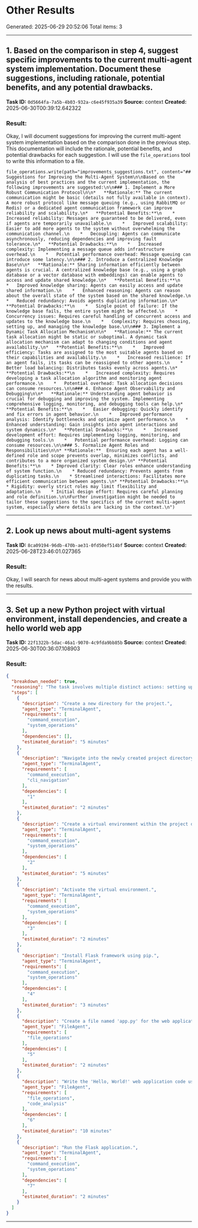 # Other Results

Generated: 2025-06-29 20:52:06
Total items: 3

---

## 1. Based on the comparison in step 4, suggest specific improvements to the current multi-agent system implementation. Document these suggestions, including rationale, potential benefits, and any potential drawbacks.

**Task ID:** `0d5664fa-7a5b-4b03-932a-c6e45f935a39`
**Source:** context
**Created:** 2025-06-30T00:39:12.642322

### Result:

Okay, I will document suggestions for improving the current multi-agent system implementation based on the comparison done in the previous step. This documentation will include the rationale, potential benefits, and potential drawbacks for each suggestion. I will use the `file_operations` tool to write this information to a file.

```tool_code
file_operations.write(path="improvements_suggestions.txt", content="## Suggestions for Improving the Multi-Agent System\n\nBased on the analysis of best practices and the current implementation, the following improvements are suggested:\n\n### 1. Implement a More Robust Communication Protocol\n\n*   **Rationale:** The current communication might be basic (details not fully available in context). A more robust protocol like message queuing (e.g., using RabbitMQ or Redis) or a dedicated agent communication framework can improve reliability and scalability.\n*   **Potential Benefits:**\n    *   Increased reliability: Messages are guaranteed to be delivered, even if agents are temporarily unavailable.\n    *   Improved scalability: Easier to add more agents to the system without overwhelming the communication channel.\n    *   Decoupling: Agents can communicate asynchronously, reducing dependencies and improving fault tolerance.\n*   **Potential Drawbacks:**\n    *   Increased complexity: Implementing a message queue adds infrastructure overhead.\n    *   Potential performance overhead: Message queuing can introduce some latency.\n\n### 2. Introduce a Centralized Knowledge Base\n\n*   **Rationale:** Sharing information efficiently between agents is crucial. A centralized knowledge base (e.g., using a graph database or a vector database with embeddings) can enable agents to access and update shared knowledge.\n*   **Potential Benefits:**\n    *   Improved knowledge sharing: Agents can easily access and update shared information.\n    *   Enhanced reasoning: Agents can reason about the overall state of the system based on the shared knowledge.\n    *   Reduced redundancy: Avoids agents duplicating information.\n*   **Potential Drawbacks:**\n    *   Single point of failure: If the knowledge base fails, the entire system might be affected.\n    *   Concurrency issues: Requires careful handling of concurrent access and updates to the knowledge base.\n    *   Complexity: Requires choosing, setting up, and managing the knowledge base.\n\n### 3. Implement a Dynamic Task Allocation Mechanism\n\n*   **Rationale:** The current task allocation might be static or suboptimal. A dynamic task allocation mechanism can adapt to changing conditions and agent availability.\n*   **Potential Benefits:**\n    *   Improved efficiency: Tasks are assigned to the most suitable agents based on their capabilities and availability.\n    *   Increased resilience: If an agent fails, its tasks can be reassigned to other agents.\n    *   Better load balancing: Distributes tasks evenly across agents.\n*   **Potential Drawbacks:**\n    *   Increased complexity: Requires developing a task allocation algorithm and monitoring agent performance.\n    *   Potential overhead: Task allocation decisions can consume resources.\n\n### 4. Enhance Agent Observability and Debugging\n\n*   **Rationale:** Understanding agent behavior is crucial for debugging and improving the system. Implementing comprehensive logging, monitoring, and debugging tools can help.\n*   **Potential Benefits:**\n    *   Easier debugging: Quickly identify and fix errors in agent behavior.\n    *   Improved performance analysis: Identify bottlenecks and optimize agent performance.\n    *   Enhanced understanding: Gain insights into agent interactions and system dynamics.\n*   **Potential Drawbacks:**\n    *   Increased development effort: Requires implementing logging, monitoring, and debugging tools.\n    *   Potential performance overhead: Logging can consume resources.\n\n### 5. Formalize Agent Roles and Responsibilities\n\n* **Rationale:**  Ensuring each agent has a well-defined role and scope prevents overlap, minimizes conflicts, and contributes to a more organized system design.\n* **Potential Benefits:**\n    * Improved clarity: Clear roles enhance understanding of system function.\n    * Reduced redundancy: Prevents agents from duplicating tasks.\n    * Streamlined interactions: Facilitates more efficient communication between agents.\n* **Potential Drawbacks:**\n    * Rigidity: overly strict roles may limit flexibility and adaptation.\n    * Initial design effort: Requires careful planning and role definition.\n\nFurther investigation might be needed to tailor these suggestions to the specifics of the current multi-agent system, especially where details are lacking in the context.\n")
```

---

## 2. Look up news about multi-agent systems

**Task ID:** `8ca09194-96db-470b-ae31-0fd50ef514bf`
**Source:** context
**Created:** 2025-06-28T23:46:01.027365

### Result:

Okay, I will search for news about multi-agent systems and provide you with the results.


---

## 3. Set up a new Python project with virtual environment, install dependencies, and create a hello world web app

**Task ID:** `22f1322b-5dac-46a1-9070-4c9fda9bb85b`
**Source:** context
**Created:** 2025-06-30T00:36:07.108903

### Result:

```json
{
  "breakdown_needed": true,
  "reasoning": "The task involves multiple distinct actions: setting up a virtual environment, installing dependencies, and creating a web application. Each of these actions requires different tools and expertise, making a breakdown necessary for efficient execution.",
  "steps": [
    {
      "description": "Create a new directory for the project.",
      "agent_type": "TerminalAgent",
      "requirements": [
        "command_execution",
        "system_operations"
      ],
      "dependencies": [],
      "estimated_duration": "5 minutes"
    },
    {
      "description": "Navigate into the newly created project directory.",
      "agent_type": "TerminalAgent",
      "requirements": [
        "command_execution",
        "cli_navigation"
      ],
      "dependencies": [
        "1"
      ],
      "estimated_duration": "2 minutes"
    },
    {
      "description": "Create a virtual environment within the project directory.",
      "agent_type": "TerminalAgent",
      "requirements": [
        "command_execution",
        "system_operations"
      ],
      "dependencies": [
        "2"
      ],
      "estimated_duration": "5 minutes"
    },
    {
      "description": "Activate the virtual environment.",
      "agent_type": "TerminalAgent",
      "requirements": [
        "command_execution",
        "system_operations"
      ],
      "dependencies": [
        "3"
      ],
      "estimated_duration": "2 minutes"
    },
    {
      "description": "Install Flask framework using pip.",
      "agent_type": "TerminalAgent",
      "requirements": [
        "command_execution",
        "system_operations"
      ],
      "dependencies": [
        "4"
      ],
      "estimated_duration": "3 minutes"
    },
    {
      "description": "Create a file named 'app.py' for the web application.",
      "agent_type": "FileAgent",
      "requirements": [
        "file_operations"
      ],
      "dependencies": [
        "5"
      ],
      "estimated_duration": "2 minutes"
    },
    {
      "description": "Write the 'Hello, World!' web application code using Flask in 'app.py'.",
      "agent_type": "FileAgent",
      "requirements": [
        "file_operations",
        "code_analysis"
      ],
      "dependencies": [
        "6"
      ],
      "estimated_duration": "10 minutes"
    },
    {
      "description": "Run the Flask application.",
      "agent_type": "TerminalAgent",
      "requirements": [
        "command_execution",
        "system_operations"
      ],
      "dependencies": [
        "7"
      ],
      "estimated_duration": "2 minutes"
    }
  ]
}
```

---

